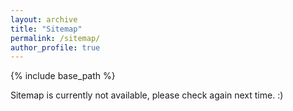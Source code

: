 ```yaml
---
layout: archive
title: "Sitemap"
permalink: /sitemap/
author_profile: true
---
```


{% include base_path %}

Sitemap is currently not available, please check again next time. :)
